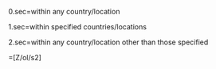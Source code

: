 0.sec=within any country/location			

1.sec=within specified countries/locations		

2.sec=within any country/location other than those specified		

=[Z/ol/s2]
